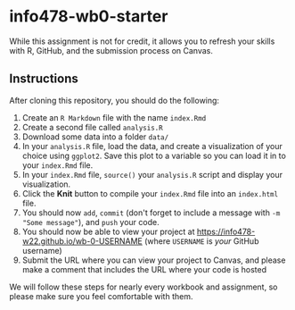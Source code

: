 # info478-wb0-starter
While this assignment is not for credit, it allows you to refresh your skills with R, GitHub, and the submission process on Canvas. 

## Instructions
After cloning this repository, you should do the following:
1. Create an `R Markdown` file with the name `index.Rmd`
2. Create a second file called `analysis.R`
3. Download some data into a folder `data/`
4. In your `analysis.R` file, load the data, and create a visualization of your choice using `ggplot2`. Save this plot to a variable so you can load it in to your `index.Rmd` file.
5. In your `index.Rmd` file, `source()` your `analysis.R` script and display your visualization. 
6. Click the **Knit** button to compile your `index.Rmd` file into an `index.html` file.
7. You should now `add`, `commit` (don't forget to include a message with `-m "Some message"`), and `push` your code.
8. You should now be able to view your project at https://info478-w22.github.io/wb-0-USERNAME (where `USERNAME` is _your_ GitHub username)
9. Submit the URL where you can view your project to Canvas, and please make a comment that includes the URL where your code is hosted

We will follow these steps for nearly every workbook and assignment, so please make sure you feel comfortable with them.
